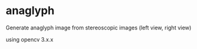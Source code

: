 # anaglyph
Generate anaglyph image from stereoscopic images (left view, right view)


using opencv 3.x.x

